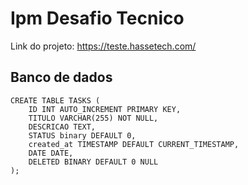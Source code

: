 # Ipm Desafio Tecnico

Link do projeto:
https://teste.hassetech.com/

## Banco de dados

```
CREATE TABLE TASKS (
    ID INT AUTO_INCREMENT PRIMARY KEY,
    TITULO VARCHAR(255) NOT NULL,
    DESCRICAO TEXT,
    STATUS binary DEFAULT 0,
    created_at TIMESTAMP DEFAULT CURRENT_TIMESTAMP,
    DATE DATE,
    DELETED BINARY DEFAULT 0 NULL
);
```
